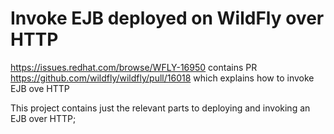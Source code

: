 # Invoke EJB deployed on WildFly over HTTP

https://issues.redhat.com/browse/WFLY-16950 contains PR https://github.com/wildfly/wildfly/pull/16018 which explains 
how to invoke EJB ove HTTP

This project contains just the relevant parts to deploying and invoking an EJB over HTTP;
